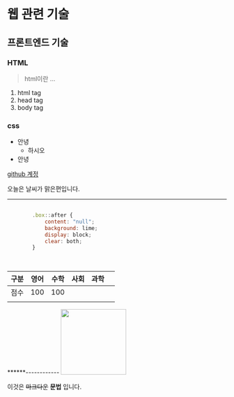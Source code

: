 # 웹 관련 기술
## 프론트엔드 기술
### HTML
> html이란 ...
1. html tag
2. head tag
3. body tag

### css
+ 안녕
  + 하시오
+ 안녕


[github 계정](http:s//github.com/donggrri/)



오늘은 날씨가          맑은편입니다.

-----
```javascript
        
        .box::after {
            content: "null";
            background: lime;
            display: block;
            clear: both;
        }
        
        
```
| 구분 | 영어 | 수학 | 사회 | 과학 |   |
|------|------|------|------|------|--:|
|  점수  | 100 |  100|      |      |   |
|      |      |      |      |      |   |
******------------
<img src="https://www.huement.com/web/wp-content/uploads/2013/10/logo-1.jpg" width="150px">      

이것은 ~~마크다운~~ **문법** 입니다.

